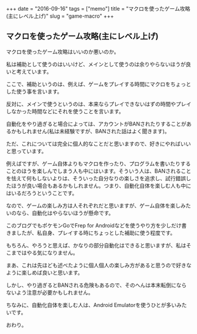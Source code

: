 +++
date = "2016-09-16"
tags =  ["memo"]
title = "マクロを使ったゲーム攻略(主にレベル上げ)"
slug = "game-macro"
+++

## マクロを使ったゲーム攻略(主にレベル上げ)

マクロを使ったゲーム攻略はいいのか悪いのか。

私は補助として使うのはいいけど、メインとして使うのは余りやらないほうが良いと考えています。

ここで、補助というのは、例えば、ゲームをプレイする時間にマクロをちょっとした使う事を言います。

反対に、メインで使うというのは、本来ならプレイできないはずの時間やプレイしなかった時間などにそれを使うことを言います。

自動化をやり過ぎると場合によっては、アカウントがBANされたりすることがあるかもしれません(私は未経験ですが、BANされた話はよく聞きます)。

ただ、これについては完全に個人的なことだと思いますので、好きにやればいいと思っています。

例えばですが、ゲーム自体よりもマクロを作ったり、プログラムを書いたりすることのほうを楽しんでしまう人も中にはいます。そういう人は、BANされることを怯えて何もしないよりは、そういった自分なりの楽しさを追求し、試行錯誤したほうが良い場合もあるかもしれません。つまり、自動化自体を楽しむ人も中にはいるだろうということです。

なので、ゲームの楽しみ方は人それぞれだと思いますが、ゲーム自体を楽しみたいのなら、自動化はやらないほうが懸命です。

このブログでもポケモンGoでFrep for Androidなどを使うやり方を少しだけ書きましたが、私自身、プレイする時にちょっとした補助に使う程度です。

もちろん、やろうと思えば、かなりの部分自動化はできると思いますが、私はそこまではやる気になりません。

まあ、これは先ほども述べたように個人個人の楽しみ方があると思うので好きなように楽しめば良いと思います。

しかし、やり過ぎるとBANされる危険もあるので、そのへんは本末転倒にならないよう注意が必要かもしれません。

ちなみに、自動化自体を楽しむ人は、Android Emulatorを使うひとが多いみたいです。

おわり。
	
